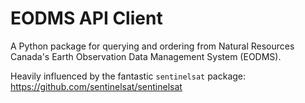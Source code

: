 # EODMS API Client

A Python package for querying and ordering from Natural Resources Canada's Earth Observation Data Management System (EODMS).

Heavily influenced by the fantastic `sentinelsat` package: https://github.com/sentinelsat/sentinelsat


